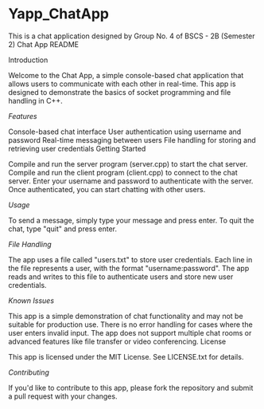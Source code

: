 # Yapp_ChatApp
This is a chat application designed by Group No. 4 of BSCS - 2B (Semester 2)
Chat App README

Introduction

Welcome to the Chat App, a simple console-based chat application that allows users to communicate with each other in real-time. This app is designed to demonstrate the basics of socket programming and file handling in C++.

*Features*

Console-based chat interface
User authentication using username and password
Real-time messaging between users
File handling for storing and retrieving user credentials
Getting Started

Compile and run the server program (server.cpp) to start the chat server.
Compile and run the client program (client.cpp) to connect to the chat server.
Enter your username and password to authenticate with the server.
Once authenticated, you can start chatting with other users.

*Usage*

To send a message, simply type your message and press enter.
To quit the chat, type "quit" and press enter.

*File Handling*

The app uses a file called "users.txt" to store user credentials.
Each line in the file represents a user, with the format "username:password".
The app reads and writes to this file to authenticate users and store new user credentials.

*Known Issues*

This app is a simple demonstration of chat functionality and may not be suitable for production use.
There is no error handling for cases where the user enters invalid input.
The app does not support multiple chat rooms or advanced features like file transfer or video conferencing.
License

This app is licensed under the MIT License. See LICENSE.txt for details.

*Contributing*

If you'd like to contribute to this app, please fork the repository and submit a pull request with your changes.
